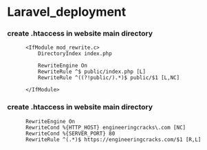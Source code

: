 # Laravel_deployment


### create .htaccess in website main directory


          <IfModule mod_rewrite.c>
              DirectoryIndex index.php

              RewriteEngine On 
              RewriteRule ^$ public/index.php [L]
              RewriteRule ^((?!public/).*)$ public/$1 [L,NC]

          </IfModule>
          
          


### create .htaccess in website main directory
          
          RewriteEngine On
          RewriteCond %{HTTP_HOST} engineeringcracks\.com [NC]
          RewriteCond %{SERVER_PORT} 80
          RewriteRule ^(.*)$ https://engineeringcracks.com/$1 [R,L]
